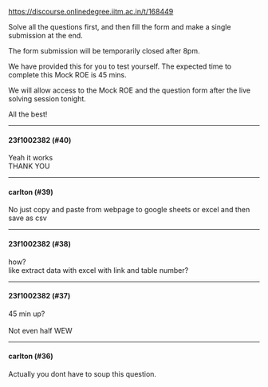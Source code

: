 https://discourse.onlinedegree.iitm.ac.in/t/168449

Solve all the questions first, and then fill the form and make a single submission at the end.</p>
<p>The form submission will be temporarily closed after 8pm.</p>
<p>We have provided this for you to test yourself. The expected time to complete this Mock ROE is 45 mins.</p>
<p>We will allow access to the Mock ROE and the question form after the live solving session tonight.</p>
<p>All the best!</p><hr>

<h4>23f1002382 (#40)</h4>
<p>Yeah it works<br/>
THANK YOU</p><hr>

<h4>carlton (#39)</h4>
<p>No just copy and paste from webpage to google sheets or excel and then save as csv</p><hr>

<h4>23f1002382 (#38)</h4>
<p>how?<br/>
like extract data with excel with link and table number?</p><hr>

<h4>23f1002382 (#37)</h4>
<p>45 min up?<br/>
<br/>
Not even half WEW</p><hr>

<h4>carlton (#36)</h4>
<p>Actually you dont have to soup this question.